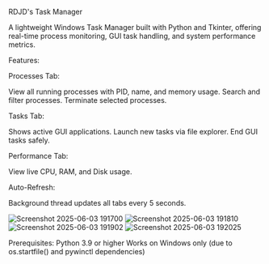 RDJD's Task Manager

A lightweight Windows Task Manager built with Python and Tkinter, offering real-time process monitoring, GUI task handling, and system performance metrics.

Features:

Processes Tab:

  View all running processes with PID, name, and memory usage.
  Search and filter processes.
  Terminate selected processes.
  
Tasks Tab:

  Shows active GUI applications.
  Launch new tasks via file explorer.
  End GUI tasks safely.
  
Performance Tab:

  View live CPU, RAM, and Disk usage.
  
Auto-Refresh:

  Background thread updates all tabs every 5 seconds.

![Screenshot 2025-06-03 191700](https://github.com/user-attachments/assets/0f13a762-a834-4365-b639-e629aee73bae)
![Screenshot 2025-06-03 191810](https://github.com/user-attachments/assets/64d56024-19d8-4baf-8e26-0900a8d3e301)
![Screenshot 2025-06-03 191902](https://github.com/user-attachments/assets/ad5ed17f-db1d-4374-9ba2-a4a5443f2cb8)
![Screenshot 2025-06-03 192025](https://github.com/user-attachments/assets/eb74d8c9-59f2-4625-b050-888abadee8e5)

Prerequisites:
Python 3.9 or higher
Works on Windows only (due to os.startfile() and pywinctl dependencies)
